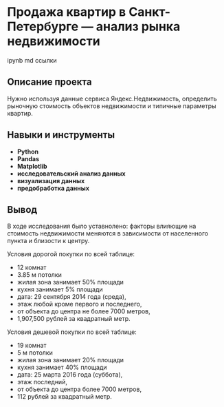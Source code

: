 # Продажа квартир в Санкт-Петербурге — анализ рынка недвижимости
ipynb md ссылки
## Описание проекта
Нужно используя данные сервиса Яндекс.Недвижимость, определить рыночную стоимость объектов недвижимости и типичные параметры квартир.
## Навыки и инструменты
- **Python**
- **Pandas**
- **Matplotlib**
- **исследовательский анализ данных**
- **визуализация данных**
- **предобработка данных**

## Вывод
В ходе исследования было уставнолено: факторы влияющие на стоимость недвижимости меняются в зависимости от населенного пункта и близости к центру.

Условия дорогой покупки по всей таблице:

- 12 комнат
- 3.85 м потолки
- жилая зона занимает 50% площади
- кухня занимает 5% площади
- дата: 29 сентября 2014 года (среда),
- этаж любой кроме первого и последнего,
- от объекта до центра не более 7000 метров,
- 1,907,500 рублей за квадратный метр.

Условия дешевой покупки по всей таблице:

- 19 комнат
- 5 м потолки
- жилая зона занимает 20% площади
- кухня занимает 40% площади
- дата: 25 марта 2016 года (суббота),
- этаж последний,
- от объекта до центра более 7000 метров,
- 112 рублей за квадратный метр.

